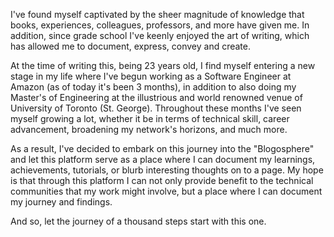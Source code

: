 I've found myself captivated by the sheer magnitude of knowledge that books, experiences, colleagues, professors, and more have given me. In addition, since grade school I've keenly enjoyed the art of writing, which has allowed me to document, express, convey and create.

At the time of writing this, being 23 years old, I find myself entering a new stage in my life where I've begun working as a Software Engineer at Amazon (as of today it's been 3 months), in addition to also doing my Master's of Engineering at the illustrious and world renowned venue of University of Toronto (St. George). Throughout these months I've seen myself growing a lot, whether it be in terms of technical skill, career advancement, broadening my network's horizons, and much more.

As a result, I've decided to embark on this journey into the "Blogosphere" and let this platform serve as a place where I can document my learnings, achievements, tutorials, or blurb interesting thoughts on to a page. My hope is that through this platform I can not only provide benefit to the technical communities that my work might involve, but a place where I can document my journey and findings.


And so, let the journey of a thousand steps start with this one.
